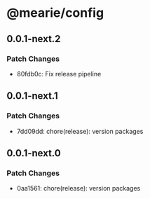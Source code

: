 # @mearie/config

## 0.0.1-next.2

### Patch Changes

- 80fdb0c: Fix release pipeline

## 0.0.1-next.1

### Patch Changes

- 7dd09dd: chore(release): version packages

## 0.0.1-next.0

### Patch Changes

- 0aa1561: chore(release): version packages
